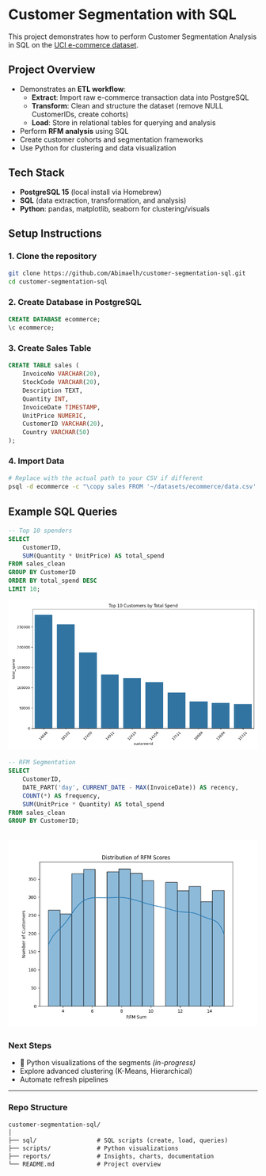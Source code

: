 # Customer Segmentation with SQL

This project demonstrates how to perform Customer Segmentation Analysis in SQL on the [UCI e-commerce dataset](https://archive.ics.uci.edu/dataset/352/online+retail). 

## Project Overview
- Demonstrates an **ETL workflow**:
  - **Extract**: Import raw e-commerce transaction data into PostgreSQL
  - **Transform**: Clean and structure the dataset (remove NULL CustomerIDs, create cohorts)
  - **Load**: Store in relational tables for querying and analysis
- Perform **RFM analysis** using SQL  
- Create customer cohorts and segmentation frameworks  
- Use Python for clustering and data visualization  

## Tech Stack
- **PostgreSQL 15** (local install via Homebrew)
- **SQL** (data extraction, transformation, and analysis)
- **Python**: pandas, matplotlib, seaborn for clustering/visuals 

## Setup Instructions

### 1. Clone the repository
```bash
git clone https://github.com/Abimaelh/customer-segmentation-sql.git
cd customer-segmentation-sql
```
### 2. Create Database in PostgreSQL
```sql
CREATE DATABASE ecommerce;
\c ecommerce;
```
### 3. Create Sales Table
```sql
CREATE TABLE sales (
    InvoiceNo VARCHAR(20),
    StockCode VARCHAR(20),
    Description TEXT,
    Quantity INT,
    InvoiceDate TIMESTAMP,
    UnitPrice NUMERIC,
    CustomerID VARCHAR(20),
    Country VARCHAR(50)
);
```

### 4. Import Data
```bash
# Replace with the actual path to your CSV if different
psql -d ecommerce -c "\copy sales FROM '~/datasets/ecommerce/data.csv' CSV HEADER;"
```
## Example SQL Queries
```sql
-- Top 10 spenders
SELECT 
    CustomerID,
    SUM(Quantity * UnitPrice) AS total_spend
FROM sales_clean
GROUP BY CustomerID
ORDER BY total_spend DESC
LIMIT 10;
```
![Top 10 Customers by Spend](reports/Top-10.png)

```sql
-- RFM Segmentation
SELECT
    CustomerID,
    DATE_PART('day', CURRENT_DATE - MAX(InvoiceDate)) AS recency,
    COUNT(*) AS frequency,
    SUM(UnitPrice * Quantity) AS total_spend
FROM sales_clean
GROUP BY CustomerID;
```
![RFM Segmentation](reports/rfm-scores.png)
---
### Next Steps
* 🚧 Python visualizations of the segments *(in-progress)*
* Explore advanced clustering (K-Means, Hierarchical)
* Automate refresh pipelines
---
### Repo Structure
```
customer-segmentation-sql/
│
├── sql/                 # SQL scripts (create, load, queries)
├── scripts/             # Python visualizations
├── reports/             # Insights, charts, documentation
└── README.md            # Project overview
```